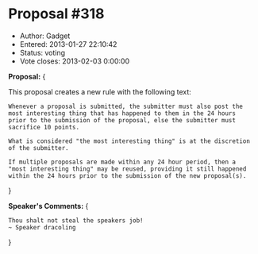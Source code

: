 Proposal #318
============= 
* Author: Gadget
* Entered: 2013-01-27 22:10:42
* Status: voting
* Vote closes: 2013-02-03 0:00:00

__Proposal:__
{

This proposal creates a new rule with the following text:

    Whenever a proposal is submitted, the submitter must also post the 
    most interesting thing that has happened to them in the 24 hours 
    prior to the submission of the proposal, else the submitter must 
    sacrifice 10 points.
    
    What is considered "the most interesting thing" is at the discretion 
    of the submitter.
    
    If multiple proposals are made within any 24 hour period, then a 
    "most interesting thing" may be reused, providing it still happened 
    within the 24 hours prior to the submission of the new proposal(s).

}

__Speaker's Comments:__
{

    Thou shalt not steal the speakers job!
    ~ Speaker dracoling

}
